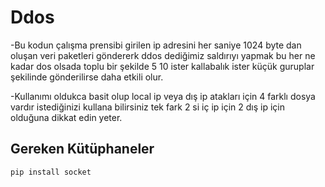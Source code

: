 # Ddos

-Bu kodun çalışma prensibi girilen ip adresini her saniye 1024 byte dan oluşan veri paketleri göndererk ddos dediğimiz saldırıyı yapmak bu her ne kadar dos olsada toplu bir şekilde 5 10 ister kallabalık ister küçük guruplar şekilinde gönderilirse daha etkili olur.

-Kullanımı oldukca basit olup local ip veya dış ip atakları için 4 farklı dosya vardır istediğinizi kullana bilirsiniz tek fark 2 si iç ip için 2 dış ip için olduğuna dikkat edin yeter.
## Gereken Kütüphaneler
```bash
pip install socket
